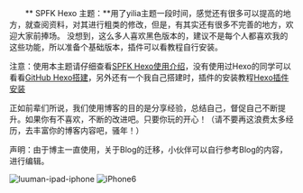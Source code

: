 　　** SPFK Hexo 主题：**用了yilia主题一段时间，感觉还有很多可以提高的地方，就查阅资料，对其进行粗类的修改，但是，有其实还有很多不完善的地方，欢迎大家前捧场。
没想到，这么多人喜欢黑色版本的，建议不是每个人都喜欢我的这些功能，所以准备个基础版本，插件可以看教程自行安装。


注意：使用本主题请仔细查看[SPFK Hexo使用介绍](http://luuman.github.io/2016/01/15/Hexo-Theme/)，没有使用过Hexo的同学可以看看[GitHub Hexo搭建](http://luuman.github.io/2015/12/27/GitHub+Hexo/)，另外还有一个我自己搭建时，插件的安装教程[Hexo插件安装](http://luuman.github.io/2015/12/27/Hexo-Theme/)


正如前辈们所说，我们使用博客的目的是分享经验，总结自己，督促自己不断提升。如果你有不喜欢，不断的改进吧。只要你玩的开心！（请不要再这浪费太多经历，去丰富你的博客内容吧，骚年！）

声明：由于博主一直使用，关于Blog的迁移，小伙伴可以自行参考Blog的内容，进行编辑。

![luuman-ipad-iphone](https://raw.githubusercontent.com/luuman/luuman.github.io/master/resoures/luuman-ipad-iphone.jpg)
![iPhone6](https://raw.githubusercontent.com/luuman/luuman.github.io/master/resoures/iPhone6-mockup.jpg)

